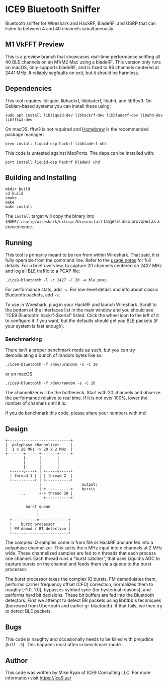 # ICE9 Bluetooth Sniffer

Bluetooth sniffer for Wireshark and HackRF, BladeRF, and USRP that can
listen to between 4 and 40 channels simultaneously.

## M1 VkFFT Preview

This is a preview branch that showcases real-time performance sniffing
all 40 BLE channels on an M1/M2 Mac using a bladeRF. This version only
runs on macOS, only supports bladeRF, and is fixed to 96 channels
centered at 2441 MHz. It reliably segfaults on exit, but it should be
harmless.

## Dependencies

This tool requires libliquid, libhackrf, libbladerf, libuhd, and
libfftw3. On Debian-based systems you can install these using:

    sudo apt install libliquid-dev libhackrf-dev libbladerf-dev libuhd-dev libfftw3-dev

On macOS, fftw3 is not required and [Homebrew](https://brew.sh/) is the
recommended package manager:

    brew install liquid-dsp hackrf libbladerf uhd

This code is untested against MacPorts. The deps can be installed with:

    port install liquid-dsp hackrf bladeRF uhd

## Building and Installing

    mkdir build
    cd build
    cmake ..
    make
    make install

The `install` target will copy the binary into
`$HOME/.config/wireshark/extcap`. An `uninstall` target is also provided
as a convenience.

## Running

This tool is primarily meant to be run from within Wireshark. That said,
it is fully operable from the command line. Refer to the [usage
notes](help.txt) for full details. For a brief overview, to capture 20
channels centered on 2427 MHz and log all BLE traffic to a PCAP file:

    ./ice9-bluetooth -l -c 2427 -C 20 -w ble.pcap

For performance stats, add `-s`. For low-level details and info about
classic Bluetooth packets, add `-v`.

To use in Wireshark, plug in your HackRF and launch Wireshark. Scroll to
the bottom of the interfaces list in the main window and you should see
"ICE9 Bluetooth: hackrf-$serial" listed. Click the wheel icon to the
left of it to configure it if you want, but the defaults should get you
BLE packets (if your system is fast enough).

### Benchmarking

There isn't a proper benchmark mode as such, but you can try
demodulating a bunch of random bytes like so:

    ./ice9-bluetooth -f /dev/urandom -s -C 20

or on macOS:

    ./ice9-bluetooth -f /dev/random -s -C 20

The channelizer will be the bottleneck. Start with 20 channels and
observe the performance relative to real time. If it is not over 100%,
lower the number of channels until it is.

If you do benchmark this code, please share your numbers with me!

## Design

    +----------------------------+
    |  polyphase channelizer     |
    |  1 x 20 MHz -> 20 x 2 MHz  |
    +-------+------+-------+-----+
            |      |       |
            |      |       |
            |      |       |
      +-----v----+ | +-----v-----+
      | thread 1 | | | thread 2  |
      +----------+ | +-----------+
                   |                  output:
                   | +-----------+    bursts
          ...      +-> thread 20 |
                     +-----------+

             burst queue
                  |
                  |
      +-----------v-------------+
      |    burst processor      |
      | FM demod / BT detection |
      +-------------------------+

The complex IQ samples come in from file or HackRF and are fed into a
polyphase channelizer. This splits the n MHz input into n channels at 2
MHz wide. These channelized samples are fed to n threads that each
process one channel. Each thread runs a "burst catcher", that uses
Liquid's AGC to capture bursts on the channel and feeds them via a queue
to the burst processor.

The burst processor takes the complex IQ bursts, FM demodulates them,
performs carrier frequency offset (CFO) correction, normalizes them to
roughly [-1.0, 1.0], bypasses symbol sync (for hysterical reasons), and
performs hard bit decisions. These bit buffers are fed into the
Bluetooth detectors. First we attempt to detect BR packets using
libbtbb's techniques (borrowed from Ubertooth and earlier gr-bluetooth).
If that fails, we then try to detect BLE packets.

## Bugs

This code is naughty and occasionally needs to be killed with prejudice
(`kill -9`). This happens most often in benchmark mode.

## Author

This code was written by Mike Ryan of ICE9 Consulting LLC. For more
information visit https://ice9.us/

